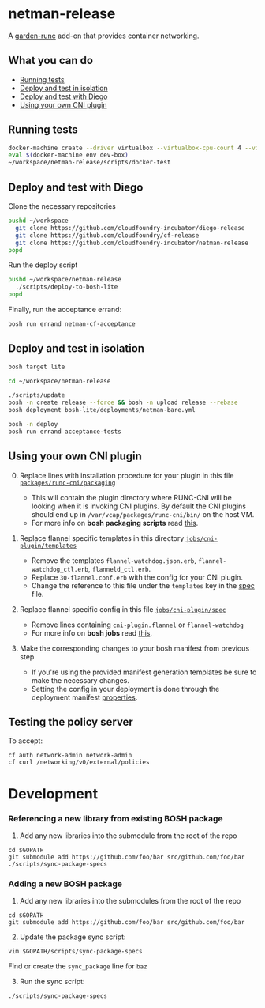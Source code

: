 # netman-release

A [garden-runc](https://github.com/cloudfoundry-incubator/garden-runc-release) add-on
that provides container networking.

## What you can do
- [Running tests](#running-tests)
- [Deploy and test in isolation](#deploy-and-test-in-isolation)
- [Deploy and test with Diego](#deploy-and-test-with-diego)
- [Using your own CNI plugin](#using-your-own-cni-plugin)

## Running tests

```bash
docker-machine create --driver virtualbox --virtualbox-cpu-count 4 --virtualbox-memory 2048 dev-box
eval $(docker-machine env dev-box)
~/workspace/netman-release/scripts/docker-test
```


## Deploy and test with Diego

Clone the necessary repositories

```bash
pushd ~/workspace
  git clone https://github.com/cloudfoundry-incubator/diego-release
  git clone https://github.com/cloudfoundry/cf-release
  git clone https://github.com/cloudfoundry-incubator/netman-release
popd
```

Run the deploy script

```bash
pushd ~/workspace/netman-release
  ./scripts/deploy-to-bosh-lite
popd
```

Finally, run the acceptance errand:

```bash
bosh run errand netman-cf-acceptance
```

## Deploy and test in isolation

```bash
bosh target lite

cd ~/workspace/netman-release

./scripts/update
bosh -n create release --force && bosh -n upload release --rebase
bosh deployment bosh-lite/deployments/netman-bare.yml

bosh -n deploy
bosh run errand acceptance-tests
```

## Using your own CNI plugin
0. Replace lines with installation procedure for your plugin in this file [`packages/runc-cni/packaging`](https://github.com/cloudfoundry-incubator/netman-release/tree/master/packages/runc-cni/packaging#L11-L14)
	- This will contain the plugin directory where RUNC-CNI will be looking when it is invoking CNI plugins. By default the CNI plugins should end up in `/var/vcap/packages/runc-cni/bin/` on the host VM.
	- For more info on **bosh packaging scripts** read [this](http://bosh.io/docs/packages.html#create-a-packaging-script).

0. Replace flannel specific templates in this directory [`jobs/cni-plugin/templates`](https://github.com/cloudfoundry-incubator/netman-release/tree/master/jobs/cni-plugin/templates)
	- Remove the templates `flannel-watchdog.json.erb`, `flannel-watchdog_ctl.erb`, `flanneld_ctl.erb`.
	- Replace `30-flannel.conf.erb` with the config for your CNI plugin.
	- Change the reference to this file under the `templates` key in the [spec](https://github.com/cloudfoundry-incubator/netman-release/tree/master/jobs/cni-plugin/spec) file.

0. Replace flannel specific config in this file [`jobs/cni-plugin/spec`](https://github.com/cloudfoundry-incubator/netman-release/tree/master/jobs/cni-plugin/spec)
	- Remove lines containing `cni-plugin.flannel` or `flannel-watchdog`
	- For more info on **bosh jobs** read [this](http://bosh.io/docs/jobs.html).
	
0. Make the corresponding changes to your bosh manifest from previous step
	- If you're using the provided manifest generation templates be sure to make the necessary changes.
	- Setting the config in your deployment is done through the deployment manifest [properties](http://bosh.io/docs/deployment-manifest.html#properties).

## Testing the policy server
To accept:

```
cf auth network-admin network-admin
cf curl /networking/v0/external/policies
```

# Development

### Referencing a new library from existing BOSH package
1. Add any new libraries into the submodule from the root of the repo
  ```
  cd $GOPATH
  git submodule add https://github.com/foo/bar src/github.com/foo/bar
  ./scripts/sync-package-specs
  ```

### Adding a new BOSH package
1. Add any new libraries into the submodules from the root of the repo
  ```
  cd $GOPATH
  git submodule add https://github.com/foo/bar src/github.com/foo/bar
  ```

2. Update the package sync script:
  ```
  vim $GOPATH/scripts/sync-package-specs
  ```
  Find or create the `sync_package` line for `baz`

3. Run the sync script:
  ```
  ./scripts/sync-package-specs
  ```
